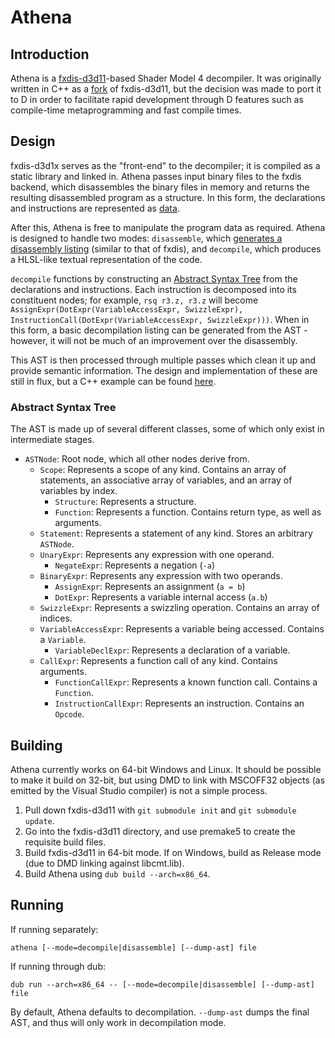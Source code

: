 # Athena
## Introduction
Athena is a [fxdis-d3d11](https://github.com/Philpax/fxdis-d3d1x)-based Shader Model 4 decompiler. It was originally written in C++ as a [fork](https://github.com/Philpax/fxdis-d3d1x/tree/variable-support) of fxdis-d3d11, but the decision was made to port it to D in order to facilitate rapid development through D features such as compile-time metaprogramming and fast compile times.

## Design
fxdis-d3d1x serves as the "front-end" to the decompiler; it is compiled as a static library and linked in. Athena passes input binary files to the fxdis backend, which disassembles the binary files in memory and returns the resulting disassembled program as a structure. In this form, the declarations and instructions are represented as [data](source/sm4/program.d).

After this, Athena is free to manipulate the program data as required. Athena is designed to handle two modes: `disassemble`, which [generates a disassembly listing](source/disassembler/main.d) (similar to that of fxdis), and `decompile`, which produces a HLSL-like textual representation of the code. 

`decompile` functions by constructing an [Abstract Syntax Tree](#abstract-syntax-tree) from the declarations and instructions. Each instruction is decomposed into its constituent nodes; for example, `rsq r3.z, r3.z` will become `AssignExpr(DotExpr(VariableAccessExpr, SwizzleExpr), InstructionCall(DotExpr(VariableAccessExpr, SwizzleExpr)))`. When in this form, a basic decompilation listing can be generated from the AST - however, it will not be much of an improvement over the disassembly.

This AST is then processed through multiple passes which clean it up and provide semantic information. The design and implementation of these are still in flux, but a C++ example can be found [here](https://github.com/Philpax/fxdis-d3d1x/blob/variable-support/src/sm4_rewrite_visitor.cpp).

### Abstract Syntax Tree
The AST is made up of several different classes, some of which only exist in intermediate stages.

* `ASTNode`: Root node, which all other nodes derive from.
	* `Scope`: Represents a scope of any kind. Contains an array of statements, an associative array of variables, and an array of variables by index.
		* `Structure`: Represents a structure.
		* `Function`: Represents a function. Contains return type, as well as arguments.
	* `Statement`: Represents a statement of any kind. Stores an arbitrary `ASTNode`.
	* `UnaryExpr`: Represents any expression with one operand.
		* `NegateExpr`: Represents a negation (`-a`)
	* `BinaryExpr`: Represents any expression with two operands.
		* `AssignExpr`: Represents an assignment (`a = b`)
		* `DotExpr`: Represents a variable internal access (`a.b`)
	* `SwizzleExpr`: Represents a swizzling operation. Contains an array of indices.
	* `VariableAccessExpr`: Represents a variable being accessed. Contains a `Variable`.
		* `VariableDeclExpr`: Represents a declaration of a variable.
	* `CallExpr`: Represents a function call of any kind. Contains arguments.
		* `FunctionCallExpr`: Represents a known function call. Contains a `Function`.
		* `InstructionCallExpr`: Represents an instruction. Contains an `Opcode`.

## Building
Athena currently works on 64-bit Windows and Linux. It should be possible to make it build on 32-bit, but using DMD to link with MSCOFF32 objects (as emitted by the Visual Studio compiler) is not a simple process.

1. Pull down fxdis-d3d11 with `git submodule init` and `git submodule update`.
2. Go into the fxdis-d3d11 directory, and use premake5 to create the requisite build files.
3. Build fxdis-d3d11 in 64-bit mode. If on Windows, build as Release mode (due to DMD linking against libcmt.lib).
4. Build Athena using `dub build --arch=x86_64`.

## Running
If running separately:

    athena [--mode=decompile|disassemble] [--dump-ast] file

If running through dub:

    dub run --arch=x86_64 -- [--mode=decompile|disassemble] [--dump-ast] file

By default, Athena defaults to decompilation. `--dump-ast` dumps the final AST, and thus will only work in decompilation mode.
